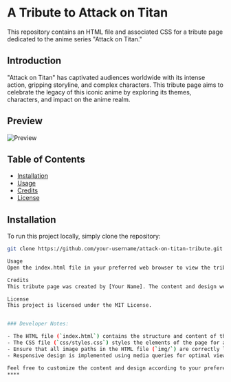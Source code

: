 # A Tribute to Attack on Titan

This repository contains an HTML file and associated CSS for a tribute page dedicated to the anime series "Attack on Titan."

## Introduction

"Attack on Titan" has captivated audiences worldwide with its intense action, gripping storyline, and complex characters. This tribute page aims to celebrate the legacy of this iconic anime by exploring its themes, characters, and impact on the anime realm.

## Preview

![Preview](img/preview.png)

## Table of Contents

- [Installation](#installation)
- [Usage](#usage)
- [Credits](#credits)
- [License](#license)

## Installation

To run this project locally, simply clone the repository:

```bash
git clone https://github.com/your-username/attack-on-titan-tribute.git

Usage
Open the index.html file in your preferred web browser to view the tribute page.

Credits
This tribute page was created by [Your Name]. The content and design were inspired by the anime series "Attack on Titan," created by Hajime Isayama.

License
This project is licensed under the MIT License.


### Developer Notes:

- The HTML file (`index.html`) contains the structure and content of the tribute page.
- The CSS file (`css/styles.css`) styles the elements of the page for a visually appealing presentation.
- Ensure that all image paths in the HTML file (`img/`) are correctly linked to their respective image files.
- Responsive design is implemented using media queries for optimal viewing on different devices.

Feel free to customize the content and design according to your preferences and needs. Happy coding! 🚀
****
